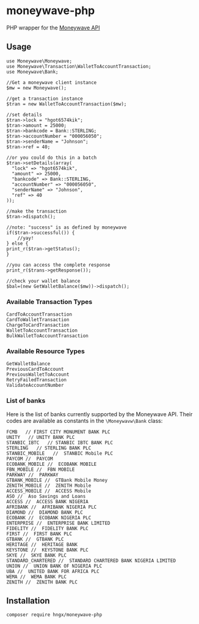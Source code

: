 # moneywave-php

PHP wrapper for the [Moneywave API](http;//moneywave.flutterwave.com/api)

## Usage

```
use Moneywave\Moneywave;
use Moneywave\Transaction\WalletToAccountTransaction;
use Moneywave\Bank;

//Get a moneywave client instance
$mw = new Moneywave();

//get a transaction instance
$tran = new WalletToAccountTransaction($mw);

//set details
$tran->lock = "hgot6574kik";
$tran->amount = 25000;
$tran->bankcode = Bank::STERLING;
$tran->accountNumber = "000056050";
$tran->senderName = "Johnson";
$tran->ref = 40;

//or you could do this in a batch
$tran->setDetails(array(
  "lock" => "hgot6574kik",
  "amount" => 25000,
  "bankcode" => Bank::STERLING,
  "accountNumber" => "000056050",
  "senderName" => "Johnson",
  "ref" => 40
));

//make the transaction
$tran->dispatch();

//note: "success" is as defined by moneywave
if($tran->successful()) {
    //yay!
} else {
print_r($tran->getStatus();
}

//you can access the complete response
print_r($trans->getResponse());

//check your wallet balance
$bal=(new GetWalletBalance($mw))->dispatch();
```
### Available Transaction Types
```
CardToAccountTransaction
CardToWalletTransaction
ChargeToCardTransaction
WalletToAccountTransaction
BulkWalletToAccountTransaction
```

### Available Resource Types
```
GetWalletBalance
PreviousCardToAccount
PreviousWalletToAccount
RetryFailedTransaction
ValidateAccountNumber
```

### List of banks
Here is the list of banks currently supported by the Moneywave API. Their codes are available as constants in the `\Moneywavw\Bank` class:

```
FCMB   // FIRST CITY MONUMENT BANK PLC
UNITY   // UNITY BANK PLC
STANBIC_IBTC   // STANBIC IBTC BANK PLC
STERLING   // STERLING BANK PLC
STANBIC_MOBILE   //  STANBIC Mobile PLC
PAYCOM //  PAYCOM
ECOBANK_MOBILE //  ECOBANK MOBILE
FBN_MOBILE //  FBN MOBILE
PARKWAY //  PARKWAY
GTBANK_MOBILE //  GTBank Mobile Money
ZENITH_MOBILE //  ZENITH Mobile
ACCESS_MOBILE //  ACCESS Mobile
ASO //  Aso Savings and Loans
ACCESS //  ACCESS BANK NIGERIA
AFRIBANK //  AFRIBANK NIGERIA PLC
DIAMOND //  DIAMOND BANK PLC
ECOBANK //  ECOBANK NIGERIA PLC
ENTERPRISE //  ENTERPRISE BANK LIMITED
FIDELITY //  FIDELITY BANK PLC
FIRST //  FIRST BANK PLC
GTBANK //  GTBANK PLC
HERITAGE //  HERITAGE BANK
KEYSTONE //  KEYSTONE BANK PLC
SKYE //  SKYE BANK PLC
STANDARD_CHARTERED //  STANDARD CHARTERED BANK NIGERIA LIMITED
UNION //  UNION BANK OF NIGERIA PLC
UBA //  UNITED BANK FOR AFRICA PLC
WEMA //  WEMA BANK PLC
ZENITH //  ZENITH BANK PLC

```

## Installation

```
composer require hngx/moneywave-php
```